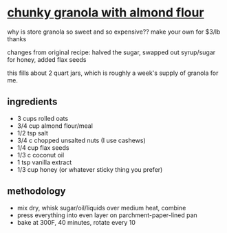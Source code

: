 # [chunky granola with almond flour](https://sallysbakingaddiction.com/maple-almond-granola-clusters-vegan/)

why is store granola so sweet and so expensive?? make your own for $3/lb thanks

changes from original recipe: halved the sugar, swapped out syrup/sugar for honey, added flax seeds

this fills about 2 quart jars, which is roughly a week's supply of granola for me.

## ingredients
- 3 cups rolled oats
- 3/4 cup almond flour/meal
- 1/2 tsp salt
- 3/4 c chopped unsalted nuts (I use cashews)
- 1/4 cup flax seeds
- 1/3 c coconut oil
- 1 tsp vanilla extract
- 1/3 cup honey (or whatever sticky thing you prefer)

## methodology
- mix dry, whisk sugar/oil/liquids over medium heat, combine
- press everything into even layer on parchment-paper-lined pan
- bake at 300F, 40 minutes, rotate every 10
